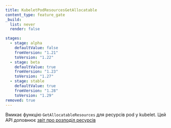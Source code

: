 ```yaml
---
title: KubeletPodResourcesGetAllocatable
content_type: feature_gate
_build:
  list: never
  render: false

stages:
  - stage: alpha 
    defaultValue: false
    fromVersion: "1.21"
    toVersion: "1.22"
  - stage: beta
    defaultValue: true
    fromVersion: "1.23"  
    toVersion: "1.27" 
  - stage: stable
    defaultValue: true
    fromVersion: "1.28" 
    toVersion: "1.29" 
removed: true
---
```

Вмикає функцію `GetAllocatableResources` для ресурсів pod у kubelet. Цей API доповнює [звіт про розподіл ресурсів](/uk/docs/concepts/extend-kubernetes/compute-storage-net/device-plugins/#monitoring-device-plugin-resources)
